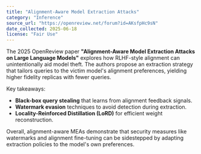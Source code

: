 ```yaml
---
title: "Alignment-Aware Model Extraction Attacks"
category: "Inference"
source_url: "https://openreview.net/forum?id=AKsfpHc9sN"
date_collected: 2025-06-18
license: "Fair Use"
---
```


The 2025 OpenReview paper **"Alignment-Aware Model Extraction Attacks on Large Language Models"** explores how RLHF-style alignment can unintentionally aid model theft. The authors propose an extraction strategy that tailors queries to the victim model's alignment preferences, yielding higher fidelity replicas with fewer queries.

Key takeaways:

- **Black-box query stealing** that learns from alignment feedback signals.
- **Watermark evasion** techniques to avoid detection during extraction.
- **Locality-Reinforced Distillation (LoRD)** for efficient weight reconstruction.

Overall, alignment-aware MEAs demonstrate that security measures like watermarks and alignment fine-tuning can be sidestepped by adapting extraction policies to the model's own preferences.
